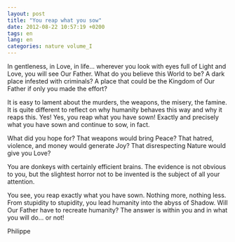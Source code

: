 ```yaml
---
layout: post
title: "You reap what you sow"
date: 2012-08-22 10:57:19 +0200
tags: en
lang: en
categories: nature volume_I
---
```

In gentleness, in Love, in life... wherever you look with eyes full of Light and Love, you will see Our Father. What do you believe this World to be? A dark place infested with criminals? A place that could be the Kingdom of Our Father if only you made the effort?

It is easy to lament about the murders, the weapons, the misery, the famine. It is quite different to reflect on why humanity behaves this way and why it reaps this. Yes! Yes, you reap what you have sown! Exactly and precisely what you have sown and continue to sow, in fact.

What did you hope for? That weapons would bring Peace? That hatred, violence, and money would generate Joy? That disrespecting Nature would give you Love?

You are donkeys with certainly efficient brains. The evidence is not obvious to you, but the slightest horror not to be invented is the subject of all your attention.

You see, you reap exactly what you have sown. Nothing more, nothing less. From stupidity to stupidity, you lead humanity into the abyss of Shadow. Will Our Father have to recreate humanity? The answer is within you and in what you will do... or not!

Philippe

<!-- 
This work is licensed under a Creative Commons Attribution-NonCommercial 4.0 International License.
-->